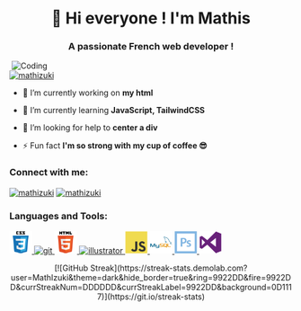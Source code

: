 <h1 align="center">👋 Hi everyone ! I'm Mathis</h1>
<h3 align="center">A passionate French web developer !</h3>
<img align="right" alt="Coding" width="500" paddin="50" src="https://i.imgur.com/7A5ZfPJ.gif">
<p align="left"> <a href="https://twitter.com/mathizuki" target="blank"><img src="https://img.shields.io/twitter/follow/mathizuki?logo=twitter&style=for-the-badge" alt="mathizuki" /></a> </p>

- 🔭 I’m currently working on **my html**

- 🌱 I’m currently learning **JavaScript, TailwindCSS**

- 🤝 I’m looking for help to **center a div**

- ⚡ Fun fact **I'm so strong with my cup of coffee 😎**

<h3 align="left">Connect with me:</h3>
<p align="left">
<a href="https://twitter.com/mathizuki" target="blank"><img align="center" src="https://raw.githubusercontent.com/rahuldkjain/github-profile-readme-generator/master/src/images/icons/Social/twitter.svg" alt="mathizuki" height="30" width="40" /></a>
<a href="https://www.youtube.com/c/mathizuki" target="blank"><img align="center" src="https://raw.githubusercontent.com/rahuldkjain/github-profile-readme-generator/master/src/images/icons/Social/youtube.svg" alt="mathizuki" height="30" width="40" /></a>
</p>

<h3 align="left">Languages and Tools:</h3>
<p align="left"> <a href="https://www.w3schools.com/css/" target="_blank" rel="noreferrer"> <img src="https://raw.githubusercontent.com/devicons/devicon/master/icons/css3/css3-original-wordmark.svg" alt="css3" width="40" height="40"/> </a> <a href="https://git-scm.com/" target="_blank" rel="noreferrer"> <img src="https://www.vectorlogo.zone/logos/git-scm/git-scm-icon.svg" alt="git" width="40" height="40"/> </a> <a href="https://www.w3.org/html/" target="_blank" rel="noreferrer"> <img src="https://raw.githubusercontent.com/devicons/devicon/master/icons/html5/html5-original-wordmark.svg" alt="html5" width="40" height="40"/> </a> <a href="https://www.adobe.com/in/products/illustrator.html" target="_blank" rel="noreferrer"> <img src="https://www.vectorlogo.zone/logos/adobe_illustrator/adobe_illustrator-icon.svg" alt="illustrator" width="40" height="40"/> </a> <a href="https://developer.mozilla.org/en-US/docs/Web/JavaScript" target="_blank" rel="noreferrer"> <img src="https://raw.githubusercontent.com/devicons/devicon/master/icons/javascript/javascript-original.svg" alt="javascript" width="40" height="40"/> </a> <a href="https://www.mysql.com/" target="_blank" rel="noreferrer"> <img src="https://raw.githubusercontent.com/devicons/devicon/master/icons/mysql/mysql-original-wordmark.svg" alt="mysql" width="40" height="40"/> </a> <a href="https://www.photoshop.com/en" target="_blank" rel="noreferrer"> <img src="https://raw.githubusercontent.com/devicons/devicon/master/icons/photoshop/photoshop-line.svg" alt="photoshop" width="40" height="40"/> </a>
<a target="_blank" href="https://raw.githubusercontent.com/devicons/devicon/master/icons/visualstudio/visualstudio-plain.svg"><img src="https://raw.githubusercontent.com/devicons/devicon/master/icons/visualstudio/visualstudio-plain.svg" alt="visualcode" width="40" height="40"></a></p>
<center> [![GitHub Streak](https://streak-stats.demolab.com?user=MathIzuki&theme=dark&hide_border=true&ring=9922DD&fire=9922DD&currStreakNum=DDDDDD&currStreakLabel=9922DD&background=0D1117)](https://git.io/streak-stats)</center>

